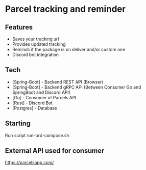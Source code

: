 # Parcel tracking and reminder

## Features

- Saves your tracking url
- Provides updated tracking 
- Reminds if the package is on deliver and/or custom one
- Discord bot integration

## Tech

- [Spring-Boot] - Backend REST API (Browser)
- [Spring-Boot] - Backend gRPC API (Between Consumer Go and SpringBoot and Discord API)
- [Go] - Consumer of Parcels API
- [Rust] - Discord Bot
- [Postgres] - Database

## Starting

Run script run-prd-compose.sh

## External API used for consumer

https://parcelsapp.com/
